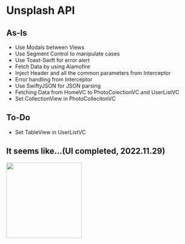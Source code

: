 # Unsplash API

## As-Is
- Use Modals between Views
- Use Segment Control to manipulate cases
- Use Toast-Swift for error alert
- Fetch Data by using Alamofire
- Inject Header and all the common parameters from Interceptor
- Error handling from Interceptor
- Use SwiftyJSON for JSON parsing
- Fetching Data from HomeVC to PhotoColectionVC and UserListVC
- Set CollectionView in PhotoCollecitonVC

## To-Do
- Set TableView in UserListVC


## It seems like...(UI completed, 2022.11.29)

<img width="200" src="https://user-images.githubusercontent.com/57023279/204528428-422e6265-bf5c-40f5-8525-1abdfe277b7e.gif">
